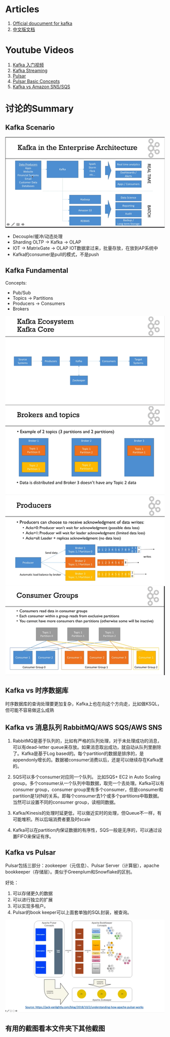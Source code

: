 # Articles
1. [Official doucument for kafka](https://kafka.apache.org/documentation/#introduction)
2. [中文版文档](https://kafka.apachecn.org/documentation.html)

# Youtube Videos
1. [Kafka 入门视频](https://www.youtube.com/watch?v=XFqm_ILuhs0&list=PLt1SIbA8guusxiHz9bveV-UHs_biWFegU)
2. [Kafka Streaming](https://www.youtube.com/watch?v=y9a3fldlvnI)
3. [Pulsar](https://www.youtube.com/watch?v=vlU9UegYab8)
4. [Pulsar Basic Concepts](https://www.youtube.com/watch?v=ed5zxfvlT-M)
5. [Kafka vs Amazon SNS/SQS](https://www.youtube.com/watch?v=ZI5CDsob6i0)


# 讨论的Summary 
## Kafka Scenario
![企业应用场景](https://github.com/ictmalili/data-ranger/blob/master/kafka/4%20Kafka%20in%20the%20Enterprise%20Architecture.png)

* Decouple/缓冲/动态处理
* Sharding OLTP -> Kafka -> OLAP
* IOT -> MatrixGate -> OLAP IOT数据拿过来，批量存放，在放到AP系统中
* Kafka的consumer是pull的模式，不是push

## Kafka Fundamental
Concepts: 
* Pub/Sub 
* Topics -> Partitions
* Producers -> Consumers
* Brokers

![基本组成](https://github.com/ictmalili/data-ranger/blob/master/kafka/1%20Kafka%20Ecosystem%20-%20Kafka%20Core.png)
![Brokers & Topics](https://github.com/ictmalili/data-ranger/blob/master/kafka/6%20Brokers%20%26%20Topics.png)
![Producers](https://github.com/ictmalili/data-ranger/blob/master/kafka/9%20Producers.png)
![Consumers](https://github.com/ictmalili/data-ranger/blob/master/kafka/11%20Consumer%20Groups.png)

## Kafka vs 时序数据库
时序数据库的查询处理要更加复杂，Kafka上也在向这个方向走，比如做KSQL，但可能不容易做这么成熟

## Kafka vs 消息队列 RabbitMQ/AWS SQS/AWS SNS
1. RabbitMQ是基于队列的，比如有严格的队列处理，对于未处理成功的消息，可以有dead-letter queue来存放。如果消息取出成功，就自动从队列里删除了。Kafka是基于Log based的。每个partition的数据是排序的，是appendonly增长的。数据被consumer消费以后，还是可以继续存在Kafka里的。

2. SQS可以多个consumer对应同一个队列。 比如SQS+ EC2 in Auto Scaling group。多个consumer从一个队列中取数据，取完一个去处理。Kafka可以有consumer group，consumer group里有多个consumer，但是consumer和partition是1对N的关系。即每个consumer去1个或多个partitions中取数据。当然可以设置不同的consumer group，读相同数据。

3. Kafka/Kinesis的处理时延更低，可以做近实时的处理，但Queue不一样，有可能堆积。所以后端消费者要及时scale

4. Kafka可以在partition内保证数据的有序性，SQS一般是无序的，可以通过设置FIFO来保证有序。

## Kafka vs Pulsar
Pulsar包括三部分：zookeeper（元信息）、Pulsar Server（计算层），apache bookkeeper（存储层）。类似于Greenplum和Snowflake的区别。

好处：
1. 可以存储更久的数据
2. 可以进行独立的扩展
3. 可以实现多租户。 
4. Pulsar的book keeper可以上面套单独的SQL封装，被查询。

![Pulsar](https://github.com/ictmalili/data-ranger/blob/master/kafka/25%20Pulsar%20Diagrams.png)
## 有用的截图看本文件夹下其他截图
